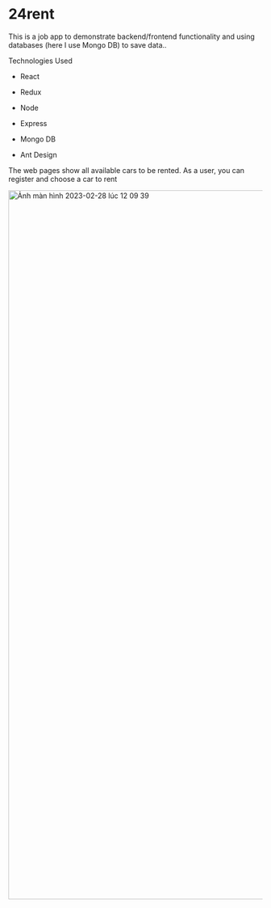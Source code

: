 # 24rent
This is a job app to demonstrate backend/frontend functionality and using databases (here I use Mongo DB) to save data.. 

Technologies Used
- React

- Redux

- Node

- Express

- Mongo DB

- Ant Design



The web pages show all available cars to be rented. 
As a user, you can register and choose a car to rent

<img width="1403" alt="Ảnh màn hình 2023-02-28 lúc 12 09 39" src="https://user-images.githubusercontent.com/63783152/221823983-712d4110-7b41-424b-b1d2-6326a23a6dc4.png">
